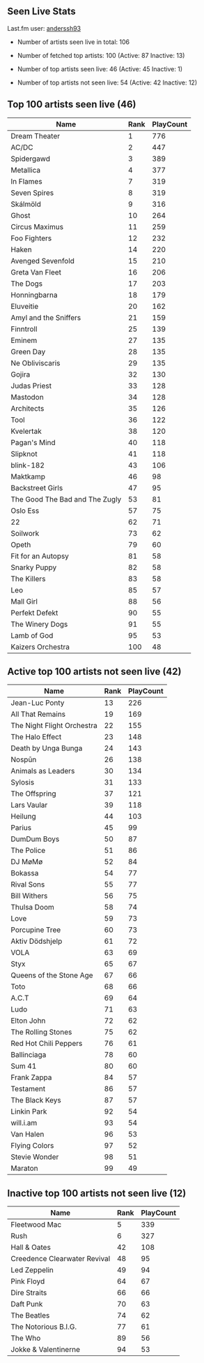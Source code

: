 ## Seen Live Stats

Last.fm user: [anderssh93](https://www.last.fm/user/anderssh93)

- Number of artists seen live in total: 106

- Number of fetched top artists: 100 (Active: 87 Inactive: 13)

- Number of top artists seen live: 46 (Active: 45 Inactive: 1)

- Number of top artists not seen live: 54 (Active: 42 Inactive: 12)

## Top 100 artists seen live (46)

Name                           | Rank | PlayCount
------------------------------ | ---- | ---------
Dream Theater                  | 1    | 776      
AC/DC                          | 2    | 447      
Spidergawd                     | 3    | 389      
Metallica                      | 4    | 377      
In Flames                      | 7    | 319      
Seven Spires                   | 8    | 319      
Skálmöld                       | 9    | 316      
Ghost                          | 10   | 264      
Circus Maximus                 | 11   | 259      
Foo Fighters                   | 12   | 232      
Haken                          | 14   | 220      
Avenged Sevenfold              | 15   | 210      
Greta Van Fleet                | 16   | 206      
The Dogs                       | 17   | 203      
Honningbarna                   | 18   | 179      
Eluveitie                      | 20   | 162      
Amyl and the Sniffers          | 21   | 159      
Finntroll                      | 25   | 139      
Eminem                         | 27   | 135      
Green Day                      | 28   | 135      
Ne Obliviscaris                | 29   | 135      
Gojira                         | 32   | 130      
Judas Priest                   | 33   | 128      
Mastodon                       | 34   | 128      
Architects                     | 35   | 126      
Tool                           | 36   | 122      
Kvelertak                      | 38   | 120      
Pagan's Mind                   | 40   | 118      
Slipknot                       | 41   | 118      
blink-182                      | 43   | 106      
Maktkamp                       | 46   | 98       
Backstreet Girls               | 47   | 95       
The Good The Bad and The Zugly | 53   | 81       
Oslo Ess                       | 57   | 75       
22                             | 62   | 71       
Soilwork                       | 73   | 62       
Opeth                          | 79   | 60       
Fit for an Autopsy             | 81   | 58       
Snarky Puppy                   | 82   | 58       
The Killers                    | 83   | 58       
Leo                            | 85   | 57       
Mall Girl                      | 88   | 56       
Perfekt Defekt                 | 90   | 55       
The Winery Dogs                | 91   | 55       
Lamb of God                    | 95   | 53       
Kaizers Orchestra              | 100  | 48       

## Active top 100 artists not seen live (42)

Name                       | Rank | PlayCount
-------------------------- | ---- | ---------
Jean-Luc Ponty             | 13   | 226      
All That Remains           | 19   | 169      
The Night Flight Orchestra | 22   | 155      
The Halo Effect            | 23   | 148      
Death by Unga Bunga        | 24   | 143      
Nospūn                     | 26   | 138      
Animals as Leaders         | 30   | 134      
Sylosis                    | 31   | 133      
The Offspring              | 37   | 121      
Lars Vaular                | 39   | 118      
Heilung                    | 44   | 103      
Parius                     | 45   | 99       
DumDum Boys                | 50   | 87       
The Police                 | 51   | 86       
DJ MøMø                    | 52   | 84       
Bokassa                    | 54   | 77       
Rival Sons                 | 55   | 77       
Bill Withers               | 56   | 75       
Thulsa Doom                | 58   | 74       
Love                       | 59   | 73       
Porcupine Tree             | 60   | 73       
Aktiv Dödshjelp            | 61   | 72       
VOLA                       | 63   | 69       
Styx                       | 65   | 67       
Queens of the Stone Age    | 67   | 66       
Toto                       | 68   | 66       
A.C.T                      | 69   | 64       
Ludo                       | 71   | 63       
Elton John                 | 72   | 62       
The Rolling Stones         | 75   | 62       
Red Hot Chili Peppers      | 76   | 61       
Ballinciaga                | 78   | 60       
Sum 41                     | 80   | 60       
Frank Zappa                | 84   | 57       
Testament                  | 86   | 57       
The Black Keys             | 87   | 57       
Linkin Park                | 92   | 54       
will.i.am                  | 93   | 54       
Van Halen                  | 96   | 53       
Flying Colors              | 97   | 52       
Stevie Wonder              | 98   | 51       
Maraton                    | 99   | 49       

## Inactive top 100 artists not seen live (12)

Name                         | Rank | PlayCount
---------------------------- | ---- | ---------
Fleetwood Mac                | 5    | 339      
Rush                         | 6    | 327      
Hall & Oates                 | 42   | 108      
Creedence Clearwater Revival | 48   | 95       
Led Zeppelin                 | 49   | 94       
Pink Floyd                   | 64   | 67       
Dire Straits                 | 66   | 66       
Daft Punk                    | 70   | 63       
The Beatles                  | 74   | 62       
The Notorious B.I.G.         | 77   | 61       
The Who                      | 89   | 56       
Jokke & Valentinerne         | 94   | 53       
